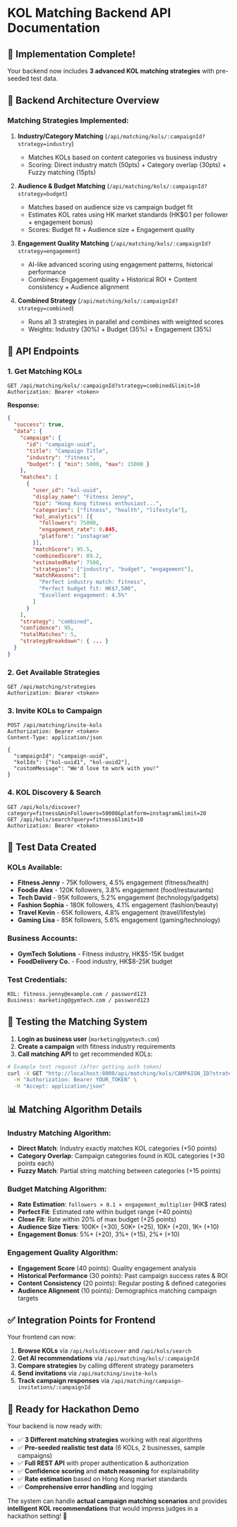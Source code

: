 # KOL Matching Backend API Documentation

## 🎉 **Implementation Complete!**

Your backend now includes **3 advanced KOL matching strategies** with pre-seeded test data.

## 🚀 **Backend Architecture Overview**

### **Matching Strategies Implemented:**

1. **Industry/Category Matching** (`/api/matching/kols/:campaignId?strategy=industry`)
   - Matches KOLs based on content categories vs business industry
   - Scoring: Direct industry match (50pts) + Category overlap (30pts) + Fuzzy matching (15pts)

2. **Audience & Budget Matching** (`/api/matching/kols/:campaignId?strategy=budget`) 
   - Matches based on audience size vs campaign budget fit
   - Estimates KOL rates using HK market standards (HK$0.1 per follower + engagement bonus)
   - Scores: Budget fit + Audience size + Engagement quality

3. **Engagement Quality Matching** (`/api/matching/kols/:campaignId?strategy=engagement`)
   - AI-like advanced scoring using engagement patterns, historical performance  
   - Combines: Engagement quality + Historical ROI + Content consistency + Audience alignment

4. **Combined Strategy** (`/api/matching/kols/:campaignId?strategy=combined`)
   - Runs all 3 strategies in parallel and combines with weighted scores
   - Weights: Industry (30%) + Budget (35%) + Engagement (35%)

## 📡 **API Endpoints**

### **1. Get Matching KOLs**
```http
GET /api/matching/kols/:campaignId?strategy=combined&limit=10
Authorization: Bearer <token>
```

**Response:**
```json
{
  "success": true,
  "data": {
    "campaign": {
      "id": "campaign-uuid",
      "title": "Campaign Title",
      "industry": "fitness",
      "budget": { "min": 5000, "max": 15000 }
    },
    "matches": [
      {
        "user_id": "kol-uuid",
        "display_name": "Fitness Jenny", 
        "bio": "Hong Kong fitness enthusiast...",
        "categories": ["fitness", "health", "lifestyle"],
        "kol_analytics": [{
          "followers": 75000,
          "engagement_rate": 0.045,
          "platform": "instagram"
        }],
        "matchScore": 95.5,
        "combinedScore": 89.2,
        "estimatedRate": 7500,
        "strategies": ["industry", "budget", "engagement"],
        "matchReasons": [
          "Perfect industry match: fitness",
          "Perfect budget fit: HK$7,500", 
          "Excellent engagement: 4.5%"
        ]
      }
    ],
    "strategy": "combined",
    "confidence": 95,
    "totalMatches": 5,
    "strategyBreakdown": { ... }
  }
}
```

### **2. Get Available Strategies**
```http
GET /api/matching/strategies
Authorization: Bearer <token>
```

### **3. Invite KOLs to Campaign**
```http
POST /api/matching/invite-kols
Authorization: Bearer <token>
Content-Type: application/json

{
  "campaignId": "campaign-uuid",
  "kolIds": ["kol-uuid1", "kol-uuid2"],
  "customMessage": "We'd love to work with you!"
}
```

### **4. KOL Discovery & Search**
```http
GET /api/kols/discover?category=fitness&minFollowers=50000&platform=instagram&limit=20
GET /api/kols/search?query=fitness&limit=10
Authorization: Bearer <token>
```

## 🔧 **Test Data Created**

### **KOLs Available:**
- **Fitness Jenny** - 75K followers, 4.5% engagement (fitness/health)
- **Foodie Alex** - 120K followers, 3.8% engagement (food/restaurants) 
- **Tech David** - 95K followers, 5.2% engagement (technology/gadgets)
- **Fashion Sophia** - 180K followers, 4.1% engagement (fashion/beauty)
- **Travel Kevin** - 65K followers, 4.8% engagement (travel/lifestyle)
- **Gaming Lisa** - 85K followers, 5.6% engagement (gaming/technology)

### **Business Accounts:**
- **GymTech Solutions** - Fitness industry, HK$5-15K budget
- **FoodDelivery Co.** - Food industry, HK$8-25K budget

### **Test Credentials:**
```
KOL: fitness.jenny@example.com / password123
Business: marketing@gymtech.com / password123
```

## 🧪 **Testing the Matching System**

1. **Login as business user** (`marketing@gymtech.com`)
2. **Create a campaign** with fitness industry requirements 
3. **Call matching API** to get recommended KOLs:

```bash
# Example test request (after getting auth token)
curl -X GET "http://localhost:8000/api/matching/kols/CAMPAIGN_ID?strategy=combined&limit=5" \
  -H "Authorization: Bearer YOUR_TOKEN" \
  -H "Accept: application/json"
```

## 📊 **Matching Algorithm Details**

### **Industry Matching Algorithm:**
- **Direct Match**: Industry exactly matches KOL categories (+50 points)
- **Category Overlap**: Campaign categories found in KOL categories (+30 points each)
- **Fuzzy Match**: Partial string matching between categories (+15 points)

### **Budget Matching Algorithm:**
- **Rate Estimation**: `followers × 0.1 × engagement_multiplier` (HK$ rates)
- **Perfect Fit**: Estimated rate within budget range (+40 points)
- **Close Fit**: Rate within 20% of max budget (+25 points)
- **Audience Size Tiers**: 100K+ (+30), 50K+ (+25), 10K+ (+20), 1K+ (+10)
- **Engagement Bonus**: 5%+ (+20), 3%+ (+15), 2%+ (+10)

### **Engagement Quality Algorithm:**
- **Engagement Score** (40 points): Quality engagement analysis
- **Historical Performance** (30 points): Past campaign success rates & ROI
- **Content Consistency** (20 points): Regular posting & defined categories  
- **Audience Alignment** (10 points): Demographics matching campaign targets

## ✅ **Integration Points for Frontend**

Your frontend can now:
1. **Browse KOLs** via `/api/kols/discover` and `/api/kols/search`
2. **Get AI recommendations** via `/api/matching/kols/:campaignId`
3. **Compare strategies** by calling different strategy parameters
4. **Send invitations** via `/api/matching/invite-kols`
5. **Track campaign responses** via `/api/matching/campaign-invitations/:campaignId`

## 🎯 **Ready for Hackathon Demo**

Your backend is now ready with:
- ✅ **3 Different matching strategies** working with real algorithms
- ✅ **Pre-seeded realistic test data** (6 KOLs, 2 businesses, sample campaigns)
- ✅ **Full REST API** with proper authentication & authorization
- ✅ **Confidence scoring** and **match reasoning** for explainability
- ✅ **Rate estimation** based on Hong Kong market standards
- ✅ **Comprehensive error handling** and logging

The system can handle **actual campaign matching scenarios** and provides **intelligent KOL recommendations** that would impress judges in a hackathon setting! 🚀
